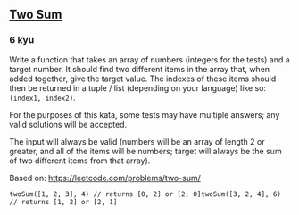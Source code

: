 <h2><a href=https://www.codewars.com/kata/52c31f8e6605bcc646000082/train/javascript target="_blank">Two Sum</a></h2><h3>6 kyu</h3><p>Write a function that takes an array of numbers (integers for the tests) and a target number. It should find two different items in the array that, when added together, give the target value. The indexes of these items should then be returned in a tuple / list (depending on your language) like so: <code>(index1, index2)</code>.</p><p>For the purposes of this kata, some tests may have multiple answers; any valid solutions will be accepted.</p><p>The input will always be valid (numbers will be an array of length 2 or greater, and all of the items will be numbers; target will always be the sum of two different items from that array).</p><p>Based on: <a href="https://leetcode.com/problems/two-sum/" data-turbolinks="false" target="_blank">https://leetcode.com/problems/two-sum/</a></p><pre style="display: none;"><code class="language-elixir"><span class="cm-variable">two_sum</span>([<span class="cm-number">1</span>, <span class="cm-number">2</span>, <span class="cm-number">3</span>], <span class="cm-number">4</span>) <span class="cm-operator">=</span><span class="cm-operator">=</span> {<span class="cm-number">0</span>, <span class="cm-number">2</span>}<span class="cm-variable">two_sum</span>([<span class="cm-number">3</span>, <span class="cm-number">2</span>, <span class="cm-number">4</span>], <span class="cm-number">6</span>) <span class="cm-operator">=</span><span class="cm-operator">=</span> {<span class="cm-number">1</span>, <span class="cm-number">2</span>}</code></pre><pre style="display: none;"><code class="language-lambdacalc"><span class="cm-text">two-sum</span> <span class="cm-text">&lt;</span> <span class="cm-number">1</span> <span class="cm-number">2</span> <span class="cm-number">3</span> <span class="cm-text">&gt;</span> <span class="cm-number">4</span> <span class="cm-comment"># returns (0, 2) or (2, 0)</span><span class="cm-text">two-sum</span> <span class="cm-text">&lt;</span> <span class="cm-number">3</span> <span class="cm-number">2</span> <span class="cm-number">4</span> <span class="cm-text">&gt;</span> <span class="cm-number">6</span> <span class="cm-comment"># returns (1, 2) or (2, 1)</span></code></pre><pre style="display: none;"><code class="language-cpp"><span class="cm-variable">two_sum</span>({<span class="cm-number">1</span>, <span class="cm-number">2</span>, <span class="cm-number">3</span>}, <span class="cm-number">4</span>); <span class="cm-comment">// returns {0, 2} or {2, 0}</span><span class="cm-variable">two_sum</span>({<span class="cm-number">3</span>, <span class="cm-number">2</span>, <span class="cm-number">4</span>}, <span class="cm-number">6</span>); <span class="cm-comment">// returns {1, 2} or {2, 1}</span></code></pre><pre style="display: none;"><code class="language-go"><span class="cm-variable">TwoSum</span>([]<span class="cm-keyword">int</span>{<span class="cm-number">1</span>, <span class="cm-number">2</span>, <span class="cm-number">3</span>}, <span class="cm-number">4</span>) <span class="cm-comment">// returns [2]int{0, 2}</span><span class="cm-comment">// the go translation has an issue where random tests accept either [2]int{0, 2} or [2]int{2, 0}, but fixed tests and sample tests demand the resulting slice to be sorted!</span><span class="cm-comment">// untill it's fixed, please sort your result in go.</span></code></pre><pre style="display: none;"><code class="language-haskell"><span class="cm-variable">twoSum</span> [<span class="cm-number">1</span>, <span class="cm-number">2</span>, <span class="cm-number">3</span>] <span class="cm-number">4</span> <span class="cm-variable">===</span> (<span class="cm-number">0</span>, <span class="cm-number">2</span>)<span class="cm-variable">twoSum</span> [<span class="cm-number">3</span>, <span class="cm-number">2</span>, <span class="cm-number">4</span>] <span class="cm-number">6</span> <span class="cm-variable">===</span> (<span class="cm-number">1</span>, <span class="cm-number">2</span>)</code></pre><pre><code class="language-javascript"><span class="cm-variable">twoSum</span>([<span class="cm-number">1</span>, <span class="cm-number">2</span>, <span class="cm-number">3</span>], <span class="cm-number">4</span>) <span class="cm-comment">// returns [0, 2] or [2, 0]</span><span class="cm-variable">twoSum</span>([<span class="cm-number">3</span>, <span class="cm-number">2</span>, <span class="cm-number">4</span>], <span class="cm-number">6</span>) <span class="cm-comment">// returns [1, 2] or [2, 1]</span></code></pre><pre style="display: none;"><code class="language-python"><span class="cm-variable">two_sum</span>([<span class="cm-number">1</span>, <span class="cm-number">2</span>, <span class="cm-number">3</span>], <span class="cm-number">4</span>) <span class="cm-comment"># returns (0, 2) or (2, 0)</span><span class="cm-variable">two_sum</span>([<span class="cm-number">3</span>, <span class="cm-number">2</span>, <span class="cm-number">4</span>], <span class="cm-number">6</span>) <span class="cm-comment"># returns (1, 2) or (2, 1)</span></code></pre><pre style="display: none;"><code class="language-rust"><span class="cm-variable">two_sum</span>(&amp;[<span class="cm-number">1</span>, <span class="cm-number">2</span>, <span class="cm-number">3</span>], <span class="cm-number">4</span>) <span class="cm-comment">// return (0, 2) or (2, 0)</span><span class="cm-variable">two_sum</span>(&amp;[<span class="cm-number">3</span>, <span class="cm-number">2</span>, <span class="cm-number">4</span>], <span class="cm-number">6</span>) <span class="cm-comment">// return (1, 2) or (2, 1)</span></code></pre><pre style="display: none;"><code class="language-cobol">      TwoSum([<span class="cm-number">1</span>, <span class="cm-number">2</span>, <span class="cm-number">3</span>], <span class="cm-number">4</span>) <span class="cm-builtin">=</span><span class="cm-builtin">&gt;</span> result <span class="cm-builtin">=</span> [<span class="cm-number">1</span>, <span class="cm-number">3</span>]      TwoSum([<span class="cm-number">3</span>, <span class="cm-number">2</span>, <span class="cm-number">4</span>], <span class="cm-number">6</span>) <span class="cm-builtin">=</span><span class="cm-builtin">&gt;</span> result <span class="cm-builtin">=</span> [<span class="cm-number">1</span>, <span class="cm-number">2</span>]      </code></pre><pre style="display: none;"><code class="language-scala"><span class="cm-variable">twoSum</span>(<span class="cm-type">List</span>(<span class="cm-number">1</span>, <span class="cm-number">2</span>, <span class="cm-number">3</span>), <span class="cm-number">4</span>) <span class="cm-comment">// (0, 2) or (2, 0)</span><span class="cm-variable">twoSum</span>(<span class="cm-type">List</span>(<span class="cm-number">3</span>, <span class="cm-number">2</span>, <span class="cm-number">4</span>), <span class="cm-number">6</span>) <span class="cm-comment">// (1, 2) or (2, 1)</span></code></pre>